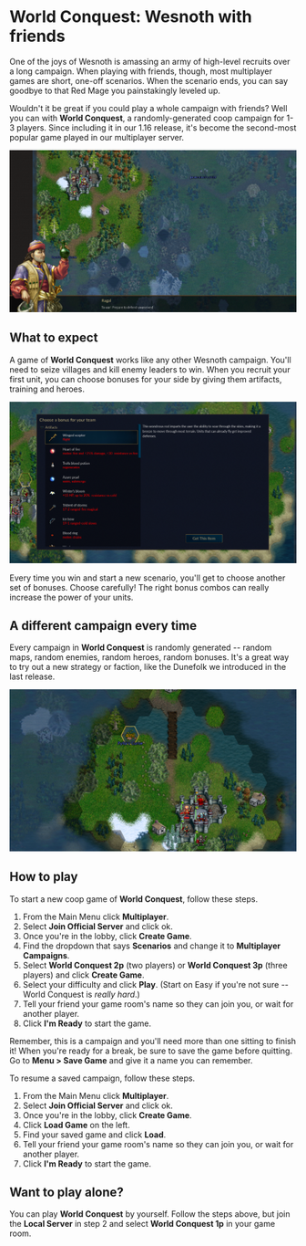 # World Conquest: Wesnoth with friends

One of the joys of Wesnoth is amassing an army of high-level recruits over a long campaign. When playing with friends, though, most multiplayer games are short, one-off scenarios. When the scenario ends, you can say goodbye to that Red Mage you painstakingly leveled up.

Wouldn't it be great if you could play a whole campaign with friends? Well you can with **World Conquest**, a randomly-generated coop campaign for 1-3 players. Since including it in our 1.16 release, it's become the second-most popular game played in our multiplayer server.

![](start-dunefolk.png)

## What to expect

A game of **World Conquest** works like any other Wesnoth campaign. You'll need to seize villages and kill enemy leaders to win. When you recruit your first unit, you can choose bonuses for your side by giving them artifacts, training and heroes.

![](team-bonuses.png)

Every time you win and start a new scenario, you'll get to choose another set of bonuses. Choose carefully! The right bonus combos can really increase the power of your units.

## A different campaign every time

Every campaign in **World Conquest** is randomly generated -- random maps, random enemies, random heroes, random bonuses. It's a great way to try out a new strategy or faction, like the Dunefolk we introduced in the last release.

![](secrets.png)

## How to play

To start a new coop game of **World Conquest**, follow these steps.

1. From the Main Menu click **Multiplayer**.
2. Select **Join Official Server** and click ok.
3. Once you're in the lobby, click **Create Game**.
4. Find the dropdown that says **Scenarios** and change it to **Multiplayer Campaigns**.
5. Select **World Conquest 2p** (two players) or **World Conquest 3p** (three players) and click **Create Game**.
6. Select your difficulty and click **Play**. (Start on Easy if you're not sure -- World Conquest is _really hard_.)
7. Tell your friend your game room's name so they can join you, or wait for another player.
8. Click **I'm Ready** to start the game.

Remember, this is a campaign and you'll need more than one sitting to finish it!
When you're ready for a break, be sure to save the game before quitting. Go to **Menu > Save Game** and give it a name you can remember.

To resume a saved campaign, follow these steps.

1. From the Main Menu click **Multiplayer**.
2. Select **Join Official Server** and click ok.
3. Once you're in the lobby, click **Create Game**.
4. Click **Load Game** on the left.
5. Find your saved game and click **Load**.
6. Tell your friend your game room's name so they can join you, or wait for another player.
7. Click **I'm Ready** to start the game.

## Want to play alone?

You can play **World Conquest** by yourself. Follow the steps above, but join the **Local Server** in step 2 and select **World Conquest 1p** in your game room.
